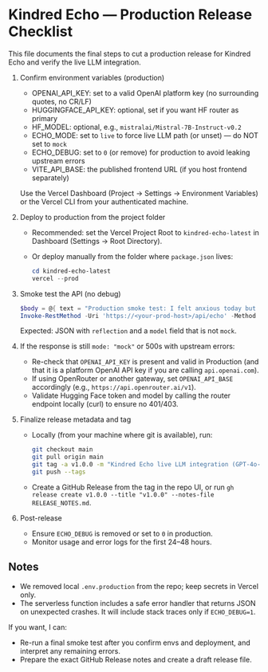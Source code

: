 Kindred Echo — Production Release Checklist
=========================================

This file documents the final steps to cut a production release for Kindred Echo and verify the live LLM integration.

1) Confirm environment variables (production)
   - OPENAI_API_KEY: set to a valid OpenAI platform key (no surrounding quotes, no CR/LF)
   - HUGGINGFACE_API_KEY: optional, set if you want HF router as primary
   - HF_MODEL: optional, e.g., `mistralai/Mistral-7B-Instruct-v0.2`
   - ECHO_MODE: set to `live` to force live LLM path (or unset) — do NOT set to `mock`
   - ECHO_DEBUG: set to `0` (or remove) for production to avoid leaking upstream errors
   - VITE_API_BASE: the published frontend URL (if you host frontend separately)

   Use the Vercel Dashboard (Project → Settings → Environment Variables) or the Vercel CLI from your authenticated machine.

2) Deploy to production from the project folder
   - Recommended: set the Vercel Project Root to `kindred-echo-latest` in Dashboard (Settings → Root Directory).
   - Or deploy manually from the folder where `package.json` lives:

     ```powershell
     cd kindred-echo-latest
     vercel --prod
     ```

3) Smoke test the API (no debug)

   ```powershell
   $body = @{ text = "Production smoke test: I felt anxious today but proud of progress." } | ConvertTo-Json
   Invoke-RestMethod -Uri 'https://<your-prod-host>/api/echo' -Method POST -ContentType 'application/json' -Body $body
   ```

   Expected: JSON with `reflection` and a `model` field that is not `mock`.

4) If the response is still `mode: "mock"` or 500s with upstream errors:
   - Re-check that `OPENAI_API_KEY` is present and valid in Production (and that it is a platform OpenAI API key if you are calling `api.openai.com`).
   - If using OpenRouter or another gateway, set `OPENAI_API_BASE` accordingly (e.g., `https://api.openrouter.ai/v1`).
   - Validate Hugging Face token and model by calling the router endpoint locally (curl) to ensure no 401/403.

5) Finalize release metadata and tag
   - Locally (from your machine where git is available), run:

     ```bash
     git checkout main
     git pull origin main
     git tag -a v1.0.0 -m "Kindred Echo live LLM integration (GPT-4o-mini)"
     git push --tags
     ```

   - Create a GitHub Release from the tag in the repo UI, or run `gh release create v1.0.0 --title "v1.0.0" --notes-file RELEASE_NOTES.md`.

6) Post-release
   - Ensure `ECHO_DEBUG` is removed or set to `0` in production.
   - Monitor usage and error logs for the first 24–48 hours.

Notes
-----
- We removed local `.env.production` from the repo; keep secrets in Vercel only.
- The serverless function includes a safe error handler that returns JSON on unexpected crashes. It will include stack traces only if `ECHO_DEBUG=1`.

If you want, I can:
- Re-run a final smoke test after you confirm envs and deployment, and interpret any remaining errors.
- Prepare the exact GitHub Release notes and create a draft release file.

